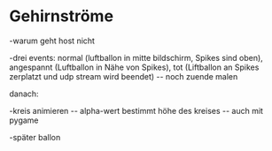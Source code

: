 # Gehirnströme
-warum geht host nicht

-drei events: normal (luftballon in mitte bildschirm, Spikes sind oben), angespannt (Luftballon in Nähe von Spikes), tot 
   (Liftballon an Spikes zerplatzt und udp stream wird beendet) -- noch zuende malen


danach:

-kreis animieren -- alpha-wert bestimmt höhe des kreises -- auch mit pygame

-später ballon

